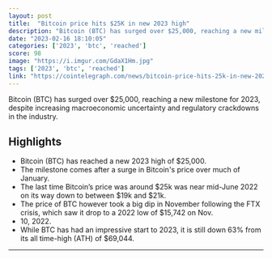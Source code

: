 ```yaml
---
layout: post
title:  "Bitcoin price hits $25K in new 2023 high"
description: "Bitcoin (BTC) has surged over $25,000, reaching a new milestone for 2023, despite increasing macroeconomic uncertainty and regulatory crackdowns in the industry."
date: "2023-02-16 18:10:05"
categories: ['2023', 'btc', 'reached']
score: 98
image: "https://i.imgur.com/GdaX1Hm.jpg"
tags: ['2023', 'btc', 'reached']
link: "https://cointelegraph.com/news/bitcoin-price-hits-25k-in-new-2023-high"
---
```


Bitcoin (BTC) has surged over $25,000, reaching a new milestone for 2023, despite increasing macroeconomic uncertainty and regulatory crackdowns in the industry.

## Highlights

- Bitcoin (BTC) has reached a new 2023 high of $25,000.
- The milestone comes after a surge in Bitcoin's price over much of January.
- The last time Bitcoin’s price was around $25k was near mid-June 2022 on its way down to between $19k and $21k.
- The price of BTC however took a big dip in November following the FTX crisis, which saw it drop to a 2022 low of $15,742 on Nov.
- 10, 2022.
- While BTC has had an impressive start to 2023, it is still down 63% from its all time-high (ATH) of $69,044.

---
